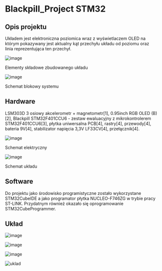 # Blackpill_Project STM32
 
## Opis projektu
Układem jest elektroniczna poziomica wraz z wyświetlaczem OLED na którym pokazywany jest aktualny kąt przechyłu układu od poziomu oraz linia reprezentująca ten przechył.

![image](https://user-images.githubusercontent.com/65308689/156881884-18c796a1-1e97-461e-b7e2-5d2572a93397.png)

Elementy składowe zbudowanego układu

![image](https://user-images.githubusercontent.com/65308689/156881865-35465fbc-95c5-496a-9945-20d258d1e43a.png)

Schemat blokowy systemu

## Hardware

LSM303D 3 osiowy akcelerometr + magnetometr[1], 0.95inch RGB OLED (B)[2],  Blackpill STM32F401CCU6 - zestaw ewaluacyjny z mikrokontrolerem STM32F401CCU6[3], płytka uniwersalna PCB[4], rastry[4], przewody[4], bateria 9V[4], stabilizator napięcia 3,3V LF33CV[4], przełącznik[4].

![image](https://user-images.githubusercontent.com/65308689/156881907-0e16c14e-baea-4eb6-9d3c-afd1651a0819.png)

Schemat elektryczny

![image](https://user-images.githubusercontent.com/65308689/156881916-cfb0e9d4-3ef3-4a02-a96a-c714c605dbdc.png)

Schemat układu

## Software

Do projektu jako środowisko programistyczne zostało wykorzystane STM32CubeIDE a jako programator płytka NUCLEO-F746ZG w trybie pracy ST-LINK. Przydatnym również okazało się oprogramowanie STM32CubeProgrammer.

## Układ

![image](https://user-images.githubusercontent.com/65308689/156881967-823e54a0-50e6-4a41-ae42-3bf6efe43083.png)

![image](https://user-images.githubusercontent.com/65308689/156881975-100c7d90-08db-4dbb-b9b2-aa7077b6ed81.png)

![image](https://user-images.githubusercontent.com/65308689/156881979-3045dab4-45d9-4dd7-ace8-211f20edffb2.png)

![uklad](https://user-images.githubusercontent.com/65308689/156882084-b947dadf-d21e-4a74-9817-9ab32cdf376d.png)
